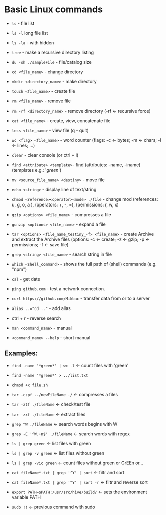 # Basic Linux commands

* ```ls``` - file list
* ```ls -l``` long file list
* ```ls -la``` - with hidden

* ```tree``` - make a recursive directory listing

* ```du -sh ./sampleFile``` - file/catalog size

* ```cd <file_name>``` - change directory

* ```mkdir <directory_name>``` - make directory
* ```touch <file_name>``` - create file

* ```rm <file_name>``` - remove file
* ```rm -rf <directory_name>``` - remove directory (-rf <- recursive force)

* ```cat <file_name>``` - create, view, concatenate file
* ```less <file_name>``` - view file (q - quit)

* ```wc <flag> <file_name>``` - word counter (flags: -c <- bytes; -m <- chars; -l <- lines; ...)

* ```clear``` - clear console (or ctrl + l)

* ```find <attribute> <template>```- find (attributes: -name, -iname) (templates e.g.: '*green*')

* ```mv <source_file_name> <destiny>``` - move file

* ```echo <string>``` - display line of text/string

* ```chmod <reference><operator><mode> ./file``` - change mod (references: u, g, o, a  ), (operators: +, -, =), (permissions: r, w, x)   

* ```gzip <options> <file_name>``` - compresses a file
* ```gunzip <options> <file_name>``` - expand a file

* ```tar <options> <file_name_testiny_-f> <file_name>``` - create Archive and extract the Archive files (options: -c <- create; -z <- gzip; -p <- permissions; -f <- save file)

* ```grep <string> <file_name>``` - search string in file

* ```which <shell_command>``` - shows the full path of (shell) commands (e.g. "npm")

* ```cal``` - get date

* ```ping github.com``` - test a network connection.

* ```curl https://github.com/Mikbac``` - transfer data from or to a server

* ```alias ..="cd .."``` - add alias

* ctrl + r - reverse search

* ```man <command_name>``` - manual
* ```<command_name> --help``` - short manual

## Examples:

* ```find -name '*green*' | wc -l``` <- count files with 'green'

* ```find -name '*green*' > ../list.txt```

* ```chmod +x file.sh```

* ```tar -czpf ../newFileName ./``` <- compresses a files

* ```tar -ztf ./fileName``` <- check/test file

* ```tar -zxf ./fileName``` <- extract files

* ```grep ^W ./fileName``` <- search words begins with W

* ```grep -E '^W.+n$' ./fileName``` <- search words with regex

* ```ls | grep green``` <- list files with green

* ```ls | grep -v green``` <- list files without green

* ```ls | grep -vic green``` <- count files without green or GrEEn or...

* ```cat fileName*.txt | grep '^Y' | sort``` <- filtr and sort 
* ```cat fileName*.txt | grep '^Y' | sort -r``` <- filtr and reverse sort 

* ```export PATH=$PATH:/usr/src/hive/build/``` <- sets the environment variable PATH

* ```sudo !!``` <- previous command with sudo
